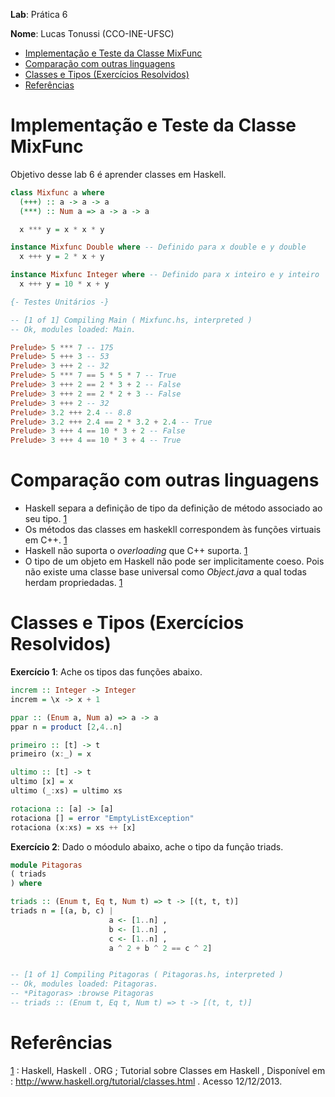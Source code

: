 __Lab__: Prática 6

__Nome__: Lucas Tonussi (CCO-INE-UFSC)

<div class="toc">
<ul>
<li><a href="#implementacao-e-teste-da-classe-mixfunc">Implementação e Teste da Classe MixFunc</a></li>
<li><a href="#comparacao-com-outras-linguagens">Comparação com outras linguagens</a></li>
<li><a href="#classes-e-tipos-exercicios-resolvidos">Classes e Tipos (Exercícios Resolvidos)</a></li>
<li><a href="#referencias">Referências</a></li>
</ul>
</div>

# Implementação e Teste da Classe MixFunc

Objetivo desse lab 6 é aprender classes em Haskell.

```haskell
class Mixfunc a where
  (+++) :: a -> a -> a
  (***) :: Num a => a -> a -> a

  x *** y = x * x * y

instance Mixfunc Double where -- Definido para x double e y double
  x +++ y = 2 * x + y

instance Mixfunc Integer where -- Definido para x inteiro e y inteiro
  x +++ y = 10 * x + y

{- Testes Unitários -}

-- [1 of 1] Compiling Main ( Mixfunc.hs, interpreted )
-- Ok, modules loaded: Main.

Prelude> 5 *** 7 -- 175
Prelude> 5 +++ 3 -- 53
Prelude> 3 +++ 2 -- 32
Prelude> 5 *** 7 == 5 * 5 * 7 -- True
Prelude> 3 +++ 2 == 2 * 3 + 2 -- False
Prelude> 3 +++ 2 == 2 * 2 + 3 -- False
Prelude> 3 +++ 2 -- 32
Prelude> 3.2 +++ 2.4 -- 8.8
Prelude> 3.2 +++ 2.4 == 2 * 3.2 + 2.4 -- True
Prelude> 3 +++ 4 == 10 * 3 + 2 -- False
Prelude> 3 +++ 4 == 10 * 3 + 4 -- True
```

# Comparação com outras linguagens

- Haskell separa a definição de tipo da definição de método associado ao seu tipo. [1]
- Os métodos das classes em haskekll correspondem às funções virtuais em C++. [1]
- Haskell não suporta o _overloading_ que C++ suporta. [1]
- O tipo de um objeto em Haskell não pode ser implicitamente coeso. Pois não existe uma classe base universal como _Object.java_ a qual todas herdam propriedadas. [1]


# Classes e Tipos (Exercícios Resolvidos)

__Exercício 1__: Ache os tipos das funções abaixo.

```haskell
increm :: Integer -> Integer
increm = \x -> x + 1

ppar :: (Enum a, Num a) => a -> a
ppar n = product [2,4..n]

primeiro :: [t] -> t
primeiro (x:_) = x

ultimo :: [t] -> t
ultimo [x] = x
ultimo (_:xs) = ultimo xs

rotaciona :: [a] -> [a]
rotaciona [] = error "EmptyListException"
rotaciona (x:xs) = xs ++ [x]
```
__Exercício 2__: Dado o móodulo abaixo, ache o tipo da função triads.

```haskell
module Pitagoras
( triads
) where

triads :: (Enum t, Eq t, Num t) => t -> [(t, t, t)]
triads n = [(a, b, c) |
                      a <- [1..n] ,
                      b <- [1..n] ,
                      c <- [1..n] ,
                      a ^ 2 + b ^ 2 == c ^ 2]


-- [1 of 1] Compiling Pitagoras ( Pitagoras.hs, interpreted )
-- Ok, modules loaded: Pitagoras.
-- *Pitagoras> :browse Pitagoras
-- triads :: (Enum t, Eq t, Num t) => t -> [(t, t, t)]
```

# Referências

[1] : Haskell, Haskell . ORG ; Tutorial sobre Classes em Haskell , Disponível em : http://www.haskell.org/tutorial/classes.html . Acesso 12/12/2013.

[1]: http://www.haskell.org/tutorial/classes.html "Haskell Classes"
